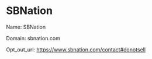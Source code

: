 # SBNation

Name: SBNation

Domain: sbnation.com

Opt_out_url: https://www.sbnation.com/contact#donotsell

